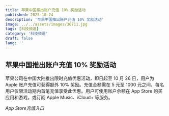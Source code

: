 ```yaml
---
title: 苹果中国推出账户充值 10% 奖励活动
published: 2025-10-24
description: '苹果中国推出账户充值 10% 奖励活动'
image: ../../assets/images/36711.jpg
tags: [科技频道]
category: '科技频道'
draft: false
lang: ''
---
```


## 苹果中国推出账户充值 10% 奖励活动

苹果公司在中国大陆推出限时充值优惠活动，即日起至 10 月 26 日，用户为 Apple 账户充值可获得额外 10% 奖励。充值金额需在 5 元至 1000 元之间，每名用户仅限活动期内首笔充值享受此优惠。用户可使用账户余额在 App Store 购买应用和游戏，或订阅 Apple Music、iCloud+ 等服务。

*App Store充值入口*
